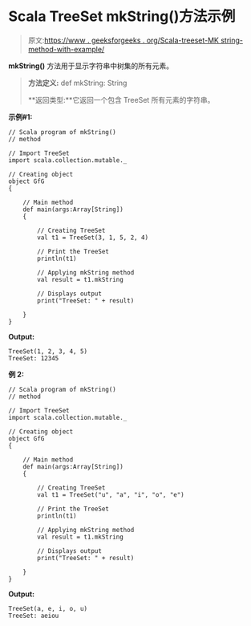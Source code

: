 # Scala TreeSet mkString()方法示例

> 原文:[https://www . geeksforgeeks . org/Scala-treeset-MK string-method-with-example/](https://www.geeksforgeeks.org/scala-treeset-mkstring-method-with-example/)

**mkString()** 方法用于显示字符串中树集的所有元素。

> **方法定义:** def mkString: String
> 
> **返回类型:**它返回一个包含 TreeSet 所有元素的字符串。

**示例#1:**

```
// Scala program of mkString() 
// method 

// Import TreeSet
import scala.collection.mutable._

// Creating object 
object GfG 
{ 

    // Main method 
    def main(args:Array[String]) 
    { 

        // Creating TreeSet
        val t1 = TreeSet(3, 1, 5, 2, 4)  

        // Print the TreeSet 
        println(t1) 

        // Applying mkString method  
        val result = t1.mkString  

        // Displays output  
        print("TreeSet: " + result) 

    } 
} 
```

**Output:**

```
TreeSet(1, 2, 3, 4, 5)
TreeSet: 12345

```

**例 2:**

```
// Scala program of mkString() 
// method 

// Import TreeSet
import scala.collection.mutable._

// Creating object 
object GfG 
{ 

    // Main method 
    def main(args:Array[String]) 
    { 

        // Creating TreeSet
        val t1 = TreeSet("u", "a", "i", "o", "e")  

        // Print the TreeSet 
        println(t1) 

        // Applying mkString method  
        val result = t1.mkString  

        // Displays output  
        print("TreeSet: " + result) 

    } 
} 
```

**Output:**

```
TreeSet(a, e, i, o, u)
TreeSet: aeiou

```